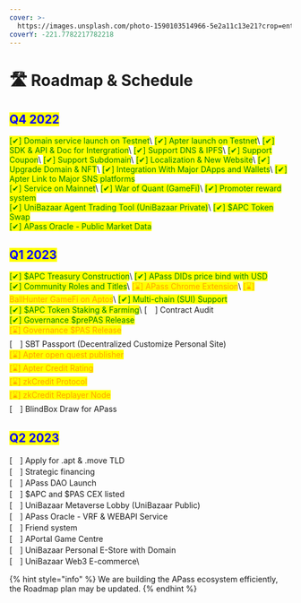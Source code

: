 ```yaml
---
cover: >-
  https://images.unsplash.com/photo-1590103514966-5e2a11c13e21?crop=entropy&cs=tinysrgb&fm=jpg&ixid=MnwxOTcwMjR8MHwxfHNlYXJjaHwyfHxyb2FkbWFwfGVufDB8fHx8MTY3MDY0MDczMw&ixlib=rb-4.0.3&q=80
coverY: -221.7782217782218
---
```


# 🛣 Roadmap & Schedule

## <mark style="color:blue;">Q4 2022</mark>

<mark style="color:green;">\[✔] Domain service launch on Testnet</mark>\ <mark style="color:green;">\[✔] Apter launch on Testnet</mark>\ <mark style="color:green;">\[✔] SDK & API & Doc for Intergration</mark>\ <mark style="color:green;">\[✔] Support DNS & IPFS</mark>\ <mark style="color:green;">\[✔] Support Coupon</mark>\ <mark style="color:green;">\[✔] Support Subdomain</mark>\ <mark style="color:green;">\[✔] Localization & New Website</mark>\ <mark style="color:green;">\[✔] Upgrade Domain & NFT</mark>\ <mark style="color:green;">\[✔] Integration With Major DApps and Wallets</mark>\ <mark style="color:green;">\[✔] Apter Link to Major SNS platforms</mark>\
<mark style="color:green;">\[✔] Service on Mainnet</mark>\ <mark style="color:green;">\[✔] War of Quant (GameFi)</mark>\ <mark style="color:green;">\[✔] Promoter reward system</mark>\
<mark style="color:green;">\[✔] UniBazaar Agent Trading Tool (UniBazaar Private)</mark>\ <mark style="color:green;">\[✔] $APC Token Swap</mark>\
<mark style="color:green;">\[✔] APass Oracle - Public Market Data</mark>

## <mark style="color:blue;">Q1 2023</mark>

<mark style="color:green;">\[✔] $APC Treasury Construction</mark>\ <mark style="color:green;">\[✔] APass DIDs price bind with USD</mark>\
<mark style="color:green;">\[✔] Community Roles and Titles</mark>\ <mark style="color:orange;">\[⌛] APass Chrome Extension</mark>\ <mark style="color:orange;">\[⌛] BallHunter GameFi on Aptos</mark>\ <mark style="color:orange;"></mark><mark style="color:green;">\[✔] Multi-chain (SUI) Support</mark> \
<mark style="color:green;">\[✔] $APC Token Staking & Farming</mark>\ <mark style="color:orange;"></mark>\[　] Contract Audit\
<mark style="color:green;">\[✔] Governance $prePAS Release</mark>\
<mark style="color:orange;">\[⌛] Governance $PAS Release</mark>\
\[　] SBT Passport (Decentralized Customize Personal Site)\
<mark style="color:orange;">\[⌛] Apter open quest publisher</mark>\
<mark style="color:orange;">\[⌛] Apter Credit Rating</mark>\
<mark style="color:orange;">\[⌛] zkCredit Protocol</mark>\
<mark style="color:orange;">\[⌛] zkCredit Replayer Node</mark>\
\[　] BlindBox Draw for APass

## <mark style="color:blue;">Q2 2023</mark>

\[　] Apply for .apt & .move TLD\
\[　] Strategic financing\
\[　] APass DAO Launch\
\[　] $APC and $PAS CEX listed\
\[　] UniBazaar Metaverse Lobby (UniBazaar Public) \
\[　] APass Oracle - VRF & WEBAPI Service\
\[　] Friend system\
\[　] APortal Game Centre\
\[　] UniBazaar Personal E-Store with Domain\
\[　] UniBazaar Web3 E-commerce\ <mark style="color:orange;"></mark>

{% hint style="info" %}
We are building the APass ecosystem efficiently, the Roadmap plan may be updated.
{% endhint %}
